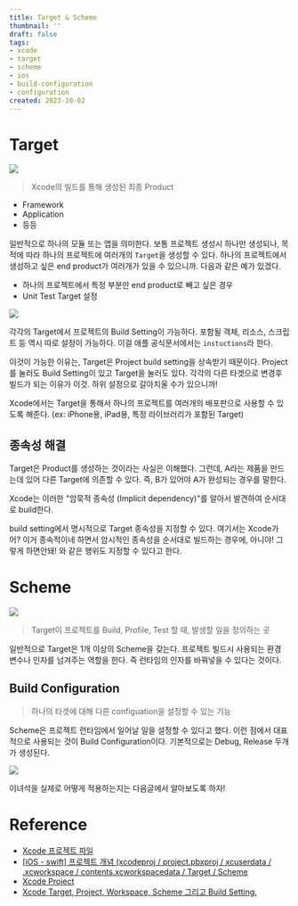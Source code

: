 ```yaml
---
title: Target & Scheme
thumbnail: ''
draft: false
tags:
- xcode
- target
- scheme
- ios
- build-configuration
- configuration
created: 2023-10-02
---
```


# Target

![](XcodeProject_19_Target_Scheme_0.png)

 > 
 > Xcode의 빌드를 통해 생성된 최종 Product

* Framework
* Application
* 등등

일반적으로 하나의 모듈 또는 앱을 의미한다. 보통 프로젝트 생성시 하나만 생성되나, 목적에 따라 하나의 프로젝트에 여러개의 `Target`을 생성할 수 있다. 하나의 프로젝트에서 생성하고 싶은 end product가 여러개가 있을 수 있으니까. 다음과 같은 예가 있겠다.

* 하나의 프로젝트에서 특정 부분만 end product로 빼고 싶은 경우
* Unit Test Target 설정

![](XcodeProject_19_Target_Scheme_1.png)

각각의 Target에서 프로젝트의 Build Setting이 가능하다. 포함될 객체, 리소스, 스크립트 등 역시 따로 설정이 가능하다. 이걸 애플 공식문서에서는 `instuctions`라 한다. 

이것이 가능한 이유는, Target은 Project build setting을 상속받기 때문이다. Project를 눌러도 Build Setting이 있고 Target을 눌러도 있다. 각각의 다른 타겟으로 변경후 빌드가 되는 이유가 이것. 하위 설정으로 갈아치울 수가 있으니까!

Xcode에서는 Target을 통해서 하나의 프로젝트를 여러개의 배포판으로 사용할 수 있도록 해준다. (ex: iPhone용, iPad용, 특정 라이브러리가 포함된 Target)

## 종속성 해결

Target은 Product를 생성하는 것이라는 사실은 이해했다. 그런데, A라는 제품을 만드는데 있어 다른 Target에 의존할 수 있다. 즉, B가 있어야 A가 완성되는 경우를 말한다.

Xcode는 이러한 "암묵적 종속성 (Implicit dependency)"를 알아서 발견하여 순서대로 build한다.

build setting에서 명시적으로 Target 종속성을 지정할 수 있다. 여기서는 Xcode가 어? 이거 종속적이네 하면서 암시적인 종속성을 순서대로 빌드하는 경우에, 아니야! 그렇게 하면안돼! 와 같은 행위도 지정할 수 있다고 한다.

# Scheme

![](XcodeProject_19_Target_Scheme_2.png)

 > 
 > Target이 프로젝트를 Build, Profile, Test 할 때, 발생할 일을 정의하는 곳

일반적으로 Target은 1개 이상의 Scheme을 갖는다. 프로젝트 빌드시 사용되는 환경 변수나 인자를 넘겨주는 역할을 한다. 즉 런타임의 인자를 바꿔넣을 수 있다는 것이다.

## Build Configuration

 > 
 > 하나의 타겟에 대해 다른 configuation을 설정할 수 있는 기능

Scheme은 프로젝트 런타임에서 일어날 일을 설정할 수 있다고 했다. 이런 점에서 대표적으로 사용되는 것이 Build Configuration이다. 기본적으로는 Debug, Release 두개가 생성된다.

![](XcodeProject_19_Target_Scheme_3.png)

이녀석을 실제로 어떻게 적용하는지는 다음글에서 알아보도록 하자!

# Reference

* [Xcode 프로젝트 파일](https://hcn1519.github.io/articles/2018-06/xcodeconfiguration)
* [\[iOS - swift\] 프로젝트 개념 (xcodeproj / project.pbxproj / xcuserdata / .xcworkspace / contents.xcworkspacedata / Target / Scheme](https://ios-development.tistory.com/406?category=889410)
* [Xcode Project](https://developer.apple.com/library/archive/featuredarticles/XcodeConcepts/Concept-Projects.html#//apple_ref/doc/uid/TP40009328-CH5-SW1)
* [Xcode Target, Project, Workspace, Scheme 그리고 Build Setting.](https://zeddios.tistory.com/706)
